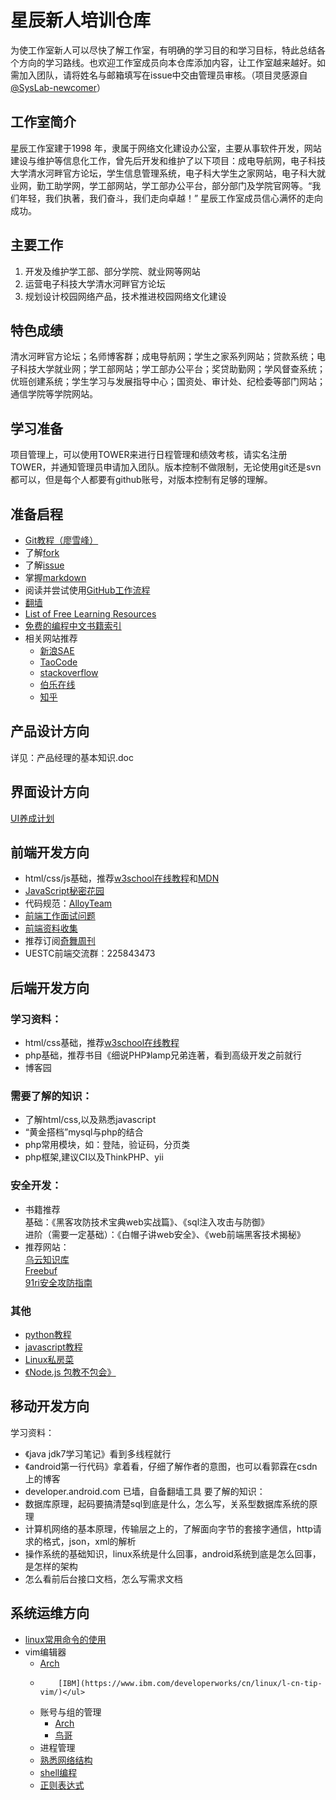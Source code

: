 # 星辰新人培训仓库

为使工作室新人可以尽快了解工作室，有明确的学习目的和学习目标，特此总结各个方向的学习路线。也欢迎工作室成员向本仓库添加内容，让工作室越来越好。如需加入团队，请将姓名与邮箱填写在issue中交由管理员审核。（项目灵感源自[@SysLab-newcomer](https://github.com/Sys-Lab/SysLab-newcomer)）

## 工作室简介

星辰工作室建于1998 年，隶属于网络文化建设办公室，主要从事软件开发，网站建设与维护等信息化工作，曾先后开发和维护了以下项目：成电导航网，电子科技大学清水河畔官方论坛，学生信息管理系统，电子科大学生之家网站，电子科大就业网，勤工助学网，学工部网站，学工部办公平台，部分部门及学院官网等。“我们年轻，我们执著，我们奋斗，我们走向卓越！” 星辰工作室成员信心满怀的走向成功。

## 主要工作

1. 开发及维护学工部、部分学院、就业网等网站
2. 运营电子科技大学清水河畔官方论坛
3. 规划设计校园网络产品，技术推进校园网络文化建设

## 特色成绩

清水河畔官方论坛；名师博客群；成电导航网；学生之家系列网站；贷款系统；电子科技大学就业网；学工部网站；学工部办公平台；奖贷助勤网；学风督查系统；优班创建系统；学生学习与发展指导中心；国资处、审计处、纪检委等部门网站；通信学院等学院网站。

## 学习准备

项目管理上，可以使用TOWER来进行日程管理和绩效考核，请实名注册TOWER，并通知管理员申请加入团队。版本控制不做限制，无论使用git还是svn都可以，但是每个人都要有github账号，对版本控制有足够的理解。

## 准备启程

 - [Git教程（廖雪峰）](http://www.liaoxuefeng.com/wiki/0013739516305929606dd18361248578c67b8067c8c017b000)
 - 了解[fork](https://guides.github.com/activities/forking/)
 - 了解[issue](https://guides.github.com/features/issues/)
 - 掌握[markdown](https://guides.github.com/features/mastering-markdown/)
 - 阅读并尝试使用[GitHub工作流程](https://guides.github.com/introduction/flow/)
 - [翻墙](http://www.appifan.com/jc/201209/35517.html)
 - [List of Free Learning Resources](https://github.com/vhf/free-programming-books)
 - [免费的编程中文书籍索引](https://github.com/justjavac/free-programming-books-zh_CN)
 - 相关网站推荐
    * [新浪SAE](http://sae.sina.com.cn/)
    * [TaoCode](http://code.taobao.org/)
    * [stackoverflow](https://stackoverflow.com/)
    * [伯乐在线](http://blog.jobbole.com/)
    * [知乎](http://www.zhihu.com)

## 产品设计方向

详见：产品经理的基本知识.doc

## 界面设计方向

[UI养成计划](http://1.arris.sinaapp.com/starui.html)


## 前端开发方向

 - html/css/js基础，推荐[w3school在线教程](http://www.w3school.com.cn)和[MDN](https://developer.mozilla.org/zh-CN/)
 - [JavaScript秘密花园](https://github.com/StarStudio/stepByStep)
 - 代码规范：[AlloyTeam](http://alloyteam.github.io/CodeGuide/)
 - [前端工作面试问题](https://github.com/markyun/My-blog/tree/master/Front-end-Developer-Questions)
 - [前端资料收集](https://github.com/jsfront/front-end-collect)
 - 推荐订阅[奇舞周刊](http://old.75team.com/weekly/)
 - UESTC前端交流群：225843473

## 后端开发方向
### 学习资料：
* html/css基础，推荐[w3school在线教程](http://www.w3school.com.cn)
* php基础，推荐书目《细说PHP》lamp兄弟连著，看到高级开发之前就行
* 博客园

### 需要了解的知识：
* 了解html/css,以及熟悉javascript
* “黄金搭档”mysql与php的结合
* php常用模块，如：登陆，验证码，分页类
* php框架,建议CI以及ThinkPHP、yii

### 安全开发：
* 书籍推荐<br>
基础：《黑客攻防技术宝典web实战篇》、《sql注入攻击与防御》<br>
进阶（需要一定基础）：《白帽子讲web安全》、《web前端黑客技术揭秘》
* 推荐网站：<br>
[乌云知识库](http://drops.wooyun.org)<br>
[Freebuf](http://www.freebuf.com)<br>
[91ri安全攻防指南](https://www.91ri.org/)

### 其他
* [python教程](http://www.liaoxuefeng.com/wiki/001374738125095c955c1e6d8bb493182103fac9270762a000/)
* [javascript教程](http://www.liaoxuefeng.com/wiki/001434446689867b27157e896e74d51a89c25cc8b43bdb3000)
* [Linux私房菜](http://vbird.dic.ksu.edu.tw/)
* [《Node.js 包教不包会》](https://github.com/alsotang/node-lessons)

## 移动开发方向
学习资料：
- 《java jdk7学习笔记》看到多线程就行
- 《android第一行代码》拿着看，仔细了解作者的意图，也可以看郭霖在csdn上的博客
- developer.android.com 已墙，自备翻墙工具
要了解的知识：
- 数据库原理，起码要搞清楚sql到底是什么，怎么写，关系型数据库系统的原理
- 计算机网络的基本原理，传输层之上的，了解面向字节的套接字通信，http请求的格式，json，xml的解析
- 操作系统的基础知识，linux系统是什么回事，android系统到底是怎么回事，是怎样的架构
- 怎么看前后台接口文档，怎么写需求文档

## 系统运维方向
- [linux常用命令的使用](http://vbird.dic.ksu.edu.tw/linux_basic/linux_basic.php)
- vim编辑器<ul><li> [Arch](https://wiki.archlinux.org/index.php/Vim_(%E7%AE%80%E4%BD%93%E4%B8%AD%E6%96%87))
-         [IBM](https://www.ibm.com/developerworks/cn/linux/l-cn-tip-vim/)</ul>    
- 账号与组的管理<ul><li>[Arch](https://wiki.archlinux.org/index.php/Users_and_groups_(%E7%AE%80%E4%BD%93%E4%B8%AD%E6%96%87))    
- [鸟哥](http://vbird.dic.ksu.edu.tw/linux_basic/fedora_4/0410accountmanager-fc4.php)</ul>
- 进程管理
- [熟悉网络结构](http://vbird.dic.ksu.edu.tw/linux_server/0110network_basic.php)
- [shell编程](http://man.lupaworld.com/content/develop/advance_bash_scriipt_progaming_guide.pdf)
- [正则表达式](http://pan.baidu.com/wap/link?uk=2769149005&shareid=603381&third=0)

